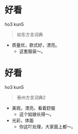 # 好看
ho3 kun5
> 如东方言词典
- 质量优，款式好，漂亮。
  - 这套服装～。

# 好看
ho3 kun5
> 泰州方言词典2
- 美观，漂亮，看着舒服
  - 这个姑娘长得～。
- 光彩，体面
  - 你这吖处理，大家面上都～。
